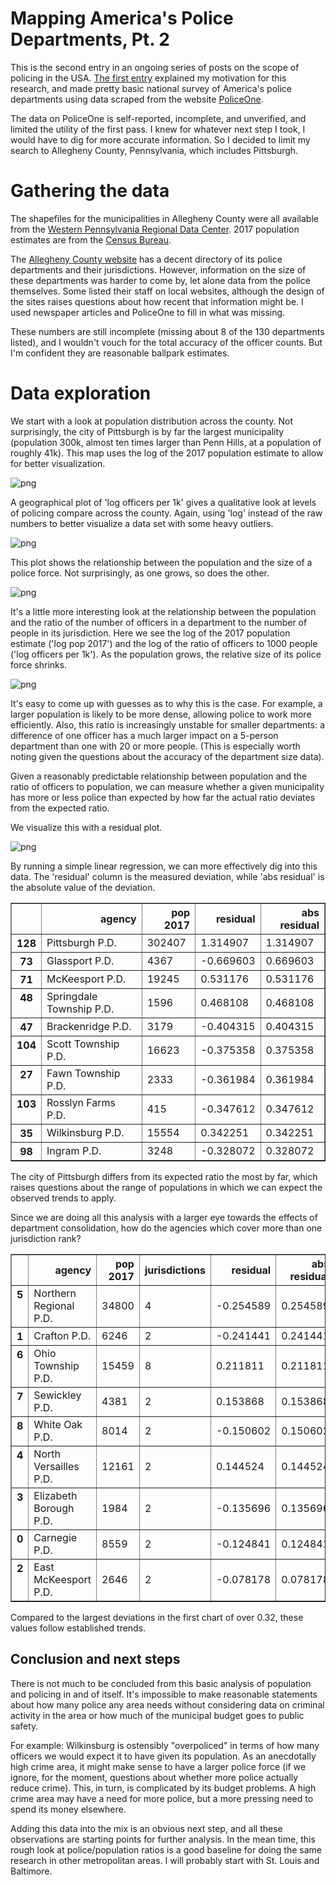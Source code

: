 
# Mapping America's Police Departments, Pt. 2
This is the second entry in an ongoing series of posts on the scope of policing in the USA. [The first entry](https://afriedman412.github.io/Mapping-the-Police-v1.0/) explained my motivation for this research, and made pretty basic national survey of America's police departments using data scraped from the website [PoliceOne](http://www.policeone.com).

The data on PoliceOne is self-reported, incomplete, and unverified, and limited the utility of the first pass. I knew for whatever next step I took, I would have to dig for more accurate information. So I decided to limit my search to Allegheny County, Pennsylvania, which includes Pittsburgh.

# Gathering the data
The shapefiles for the municipalities in Allegheny County were all available from the [Western Pennsylvania Regional Data Center](https://data.wprdc.org/dataset/allegheny-county-municipal-boundaries). 2017 population estimates are from the [Census Bureau](https://factfinder.census.gov/faces/nav/jsf/pages/index.xhtml).

The [Allegheny County website](http://www.alleghenycounty.us/emergency-services/police-departments.aspx) has a decent directory of its police departments and their jurisdictions. However, information on the size of these departments was harder to come by, let alone data from the police themselves. Some listed their staff on local websites, although the design of the sites raises questions about how recent that information might be. I used newspaper articles and PoliceOne to fill in what was missing. 

These numbers are still incomplete (missing about 8 of the 130 departments listed), and I wouldn't vouch for the total accuracy of the officer counts. But I'm confident they are reasonable ballpark estimates.

# Data exploration
We start with a look at population distribution across the county. Not surprisingly, the city of Pittsburgh is by far the largest municipality (population 300k, almost ten times larger than Penn Hills, at a population of roughly 41k). This map uses the log of the 2017 population estimate to allow for better visualization.

![png](technical%20notebook_files/technical%20notebook_23_0.png)

A geographical plot of 'log officers per 1k' gives a qualitative look at levels of policing compare across the county. Again, using 'log' instead of the raw numbers to better visualize a data set with some heavy outliers.

![png](technical%20notebook_files/technical%20notebook_27_0.png)

This plot shows the relationship between the population and the size of a police force. Not surprisingly, as one grows, so does the other. 

![png](technical%20notebook_files/technical%20notebook_29_0.png)

It's a little more interesting look at the relationship between the population and the ratio of the number of officers in a department to the number of people in its jurisdiction. Here we see the log of the 2017 population estimate ('log pop 2017') and the log of the ratio of officers to 1000 people ('log officers per 1k'). As the population grows, the relative size of its police force shrinks.

![png](technical%20notebook_files/technical%20notebook_31_0.png)

It's easy to come up with guesses as to why this is the case. For example, a larger population is likely to be more dense, allowing police to work more efficiently. Also, this ratio is increasingly unstable for smaller departments: a difference of one officer has a much larger impact on a 5-person department than one with 20 or more people. (This is especially worth noting given the questions about the accuracy of the department size data).

Given a reasonably predictable relationship between population and the ratio of officers to population, we can measure whether a given municipality has more or less police than expected by how far the actual ratio deviates from the expected ratio.

We visualize this with a residual plot.

![png](technical%20notebook_files/technical%20notebook_33_0.png)

By running a simple linear regression, we can more effectively dig into this data. The 'residual' column is the measured deviation, while 'abs residual' is the absolute value of the deviation.

<div>
<style>
    .dataframe thead tr:only-child th {
        text-align: right;
    }

    .dataframe thead th {
        text-align: left;
    }

    .dataframe tbody tr th {
        vertical-align: top;
    }
</style>
<table border="1" class="dataframe">
  <thead>
    <tr style="text-align: right;">
      <th></th>
      <th>agency</th>
      <th>pop 2017</th>
      <th>residual</th>
      <th>abs residual</th>
    </tr>
  </thead>
  <tbody>
    <tr>
      <th>128</th>
      <td>Pittsburgh P.D.</td>
      <td>302407</td>
      <td>1.314907</td>
      <td>1.314907</td>
    </tr>
    <tr>
      <th>73</th>
      <td>Glassport P.D.</td>
      <td>4367</td>
      <td>-0.669603</td>
      <td>0.669603</td>
    </tr>
    <tr>
      <th>71</th>
      <td>McKeesport P.D.</td>
      <td>19245</td>
      <td>0.531176</td>
      <td>0.531176</td>
    </tr>
    <tr>
      <th>48</th>
      <td>Springdale Township P.D.</td>
      <td>1596</td>
      <td>0.468108</td>
      <td>0.468108</td>
    </tr>
    <tr>
      <th>47</th>
      <td>Brackenridge P.D.</td>
      <td>3179</td>
      <td>-0.404315</td>
      <td>0.404315</td>
    </tr>
    <tr>
      <th>104</th>
      <td>Scott Township P.D.</td>
      <td>16623</td>
      <td>-0.375358</td>
      <td>0.375358</td>
    </tr>
    <tr>
      <th>27</th>
      <td>Fawn Township P.D.</td>
      <td>2333</td>
      <td>-0.361984</td>
      <td>0.361984</td>
    </tr>
    <tr>
      <th>103</th>
      <td>Rosslyn Farms P.D.</td>
      <td>415</td>
      <td>-0.347612</td>
      <td>0.347612</td>
    </tr>
    <tr>
      <th>35</th>
      <td>Wilkinsburg P.D.</td>
      <td>15554</td>
      <td>0.342251</td>
      <td>0.342251</td>
    </tr>
    <tr>
      <th>98</th>
      <td>Ingram P.D.</td>
      <td>3248</td>
      <td>-0.328072</td>
      <td>0.328072</td>
    </tr>
  </tbody>
</table>
</div>

The city of Pittsburgh differs from its expected ratio the most by far, which raises questions about the range of populations in which we can expect the observed trends to apply. 

Since we are doing all this analysis with a larger eye towards the effects of department consolidation, how do the agencies which cover more than one jurisdiction rank?

<div>
<style>
    .dataframe thead tr:only-child th {
        text-align: right;
    }

    .dataframe thead th {
        text-align: left;
    }

    .dataframe tbody tr th {
        vertical-align: top;
    }
</style>
<table border="1" class="dataframe">
  <thead>
    <tr style="text-align: right;">
      <th></th>
      <th>agency</th>
      <th>pop 2017</th>
      <th>jurisdictions</th>
      <th>residual</th>
      <th>abs residual</th>
    </tr>
  </thead>
  <tbody>
    <tr>
      <th>5</th>
      <td>Northern Regional P.D.</td>
      <td>34800</td>
      <td>4</td>
      <td>-0.254589</td>
      <td>0.254589</td>
    </tr>
    <tr>
      <th>1</th>
      <td>Crafton P.D.</td>
      <td>6246</td>
      <td>2</td>
      <td>-0.241441</td>
      <td>0.241441</td>
    </tr>
    <tr>
      <th>6</th>
      <td>Ohio Township P.D.</td>
      <td>15459</td>
      <td>8</td>
      <td>0.211811</td>
      <td>0.211811</td>
    </tr>
    <tr>
      <th>7</th>
      <td>Sewickley P.D.</td>
      <td>4381</td>
      <td>2</td>
      <td>0.153868</td>
      <td>0.153868</td>
    </tr>
    <tr>
      <th>8</th>
      <td>White Oak P.D.</td>
      <td>8014</td>
      <td>2</td>
      <td>-0.150602</td>
      <td>0.150602</td>
    </tr>
    <tr>
      <th>4</th>
      <td>North Versailles P.D.</td>
      <td>12161</td>
      <td>2</td>
      <td>0.144524</td>
      <td>0.144524</td>
    </tr>
    <tr>
      <th>3</th>
      <td>Elizabeth Borough P.D.</td>
      <td>1984</td>
      <td>2</td>
      <td>-0.135696</td>
      <td>0.135696</td>
    </tr>
    <tr>
      <th>0</th>
      <td>Carnegie P.D.</td>
      <td>8559</td>
      <td>2</td>
      <td>-0.124841</td>
      <td>0.124841</td>
    </tr>
    <tr>
      <th>2</th>
      <td>East McKeesport P.D.</td>
      <td>2646</td>
      <td>2</td>
      <td>-0.078178</td>
      <td>0.078178</td>
    </tr>
  </tbody>
</table>
</div>

Compared to the largest deviations in the first chart of over 0.32, these values follow established trends.

## Conclusion and next steps

There is not much to be concluded from this basic analysis of population and policing in and of itself. It's impossible to make reasonable statements about how many police any area needs without considering data on criminal activity in the area or how much of the municipal budget goes to public safety.

For example: Wilkinsburg is ostensibly "overpoliced" in terms of how many officers we would expect it to have given its population. As an anecdotally high crime area, it might make sense to have a larger police force (if we ignore, for the moment, questions about whether more police actually reduce crime). This, in turn, is complicated by its budget problems. A high crime area may have a need for more police, but a more pressing need to spend its money elsewhere.

Adding this data into the mix is an obvious next step, and all these observations are starting points for further analysis. In the mean time, this rough look at police/population ratios is a good baseline for doing the same research in other metropolitan areas. I will probably start with St. Louis and Baltimore.
